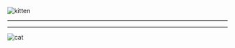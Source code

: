 ![kitten](https://images.unsplash.com/photo-1555685812-4b943f1cb0eb?crop=entropy&cs=tinysrgb&fit=crop&fm=jpg&h=800&ixid=MnwxfDB8MXxyYW5kb218MHx8a2l0dGVufHx8fHx8MTcxNzI5MTk1OQ&ixlib=rb-4.0.3&q=80&utm_campaign=api-credit&utm_medium=referral&utm_source=unsplash_source&w=800)

---

---

![cat](https://images.unsplash.com/photo-1574235664854-92e1da7d229a?crop=entropy&cs=tinysrgb&fit=crop&fm=jpg&h=800&ixid=MnwxfDB8MXxyYW5kb218MHx8Y2F0fHx8fHx8MTcxNzI5MjE0NQ&ixlib=rb-4.0.3&q=80&utm_campaign=api-credit&utm_medium=referral&utm_source=unsplash_source&w=800)
